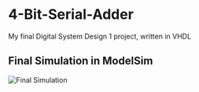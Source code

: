 # 4-Bit-Serial-Adder
My final Digital System Design 1 project, written in VHDL
## Final Simulation in ModelSim
![Final Simulation](https://user-images.githubusercontent.com/37476686/210152993-cd7c8c70-0f16-40b2-b682-d636aa3fa513.png)
